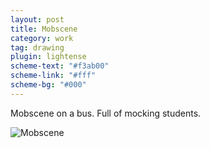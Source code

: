 ```yaml
---
layout: post
title: Mobscene
category: work
tag: drawing
plugin: lightense
scheme-text: "#f3ab00"
scheme-link: "#fff"
scheme-bg: "#000"
---
```


Mobscene on a bus. Full of mocking students.

<p><img src="{{ site.file }}/work/mobscene.jpg" alt="Mobscene" data-lightense-background="#000"></p>

